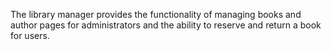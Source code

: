 The library manager provides the functionality of managing books and author pages for administrators and the ability to reserve and return a book for users.

